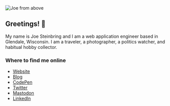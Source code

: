 <img src="https://jws.dev/img/joe/horizontal_header2_1500x500.jpeg" alt="Joe from above">

## Greetings! 👋

My name is Joe Steinbring and I am a web application engineer based in Glendale, Wisconsin. I am a traveler, a photographer, a politics watcher, and habitual hobby collector.

### Where to find me online

* <a rel="me" href="https://jws.dev">Website</a>
* <a rel="me" href="https://blog.jws.app">Blog</a>
* <a rel="me" href="https://codepen.io/steinbring">CodePen</a>
* <a rel="me" href="https://twitter.com/steinbring">Twitter</a>
* <a rel="me" href="https://toot.works/@joe">Mastodon</a>
* <a rel="me" href="https://www.linkedin.com/in/steinbring/">LinkedIn</a>
